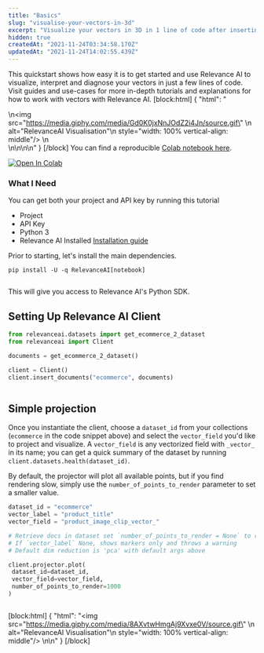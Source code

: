 ```yaml
---
title: "Basics"
slug: "visualise-your-vectors-in-3d"
excerpt: "Visualize your vectors in 3D in 1 line of code after inserting data into Relevance AI platform"
hidden: true
createdAt: "2021-11-24T03:34:58.170Z"
updatedAt: "2021-11-24T14:02:55.439Z"
---
```

This quickstart shows how easy it is to get started and use Relevance AI to visualize, interpret and diagnose your vectors in just a few lines of code. Visit guides and use-cases for more in-depth tutorials and explanations for how to work with vectors with Relevance AI.
[block:html]
{
  "html": "<div>\n<img src=\"https://media.giphy.com/media/Gd0K0jxNnJOdZ2i4Jn/source.gif\" \n     alt=\"RelevanceAI Visualisation\"\n     style=\"width: 100% vertical-align: middle\"/> \n</div>\n\n<style></style>\n\n"
}
[/block]
You can find a reproducible [Colab notebook here](https://colab.research.google.com/drive/1nTP4Lb89IFIqyG-nSM_UNa27lyyiiHkL?usp=sharing).

[![Open In Colab](https://colab.research.google.com/assets/colab-badge.svg)](https://colab.research.google.com/drive/1nTP4Lb89IFIqyG-nSM_UNa27lyyiiHkL?usp=sharing)

### What I Need
You can get both your project and API key by running this tutorial
- Project
- API Key
- Python 3
- Relevance AI Installed [Installation guide](https://docs.relevance.ai/docs)

Prior to starting, let's install the main dependencies.
```shell Shell
pip install -U -q RelevanceAI[notebook]
```
```shell
```
This will give you access to Relevance AI's Python SDK.

## Setting Up Relevance AI Client
```python Python (SDK)
from relevanceai.datasets import get_ecommerce_2_dataset
from relevanceai import Client

documents = get_ecommerce_2_dataset()

client = Client()
client.insert_documents("ecommerce", documents)
```
```python
```
## Simple projection

Once you instantiate the client, choose a `dataset_id` from your collections (`ecommerce` in the code snippet above) and select the `vector_field` you'd like to project and visualize. A `vector_field` is any vectorized field with `_vector_` in its name; you can get a quick summary of the dataset by running `client.datasets.health(dataset_id)`.

By default, the projector will plot all available points, but if you find rendering slow, simply use the `number_of_points_to_render` parameter to set a smaller value.
```python Python (SDK)
dataset_id = "ecommerce"
vector_label = "product_title"
vector_field = "product_image_clip_vector_"

# Retrieve docs in dataset set `number_of_points_to_render = None` to retrieve all docs
# If `vector_label` None, shows markers only and throws a warning
# Default dim reduction is 'pca' with default args above

client.projector.plot(
 dataset_id=dataset_id,
 vector_field=vector_field,
 number_of_points_to_render=1000
)
```
```python
```

[block:html]
{
  "html": "<img src=\"https://media.giphy.com/media/8AXvtwHmgAj9Xvxe0V/source.gif\" \n     alt=\"RelevanceAI Visualisation\"\n     style=\"width: 100% vertical-align: middle\"/> \n</div>\n"
}
[/block]
